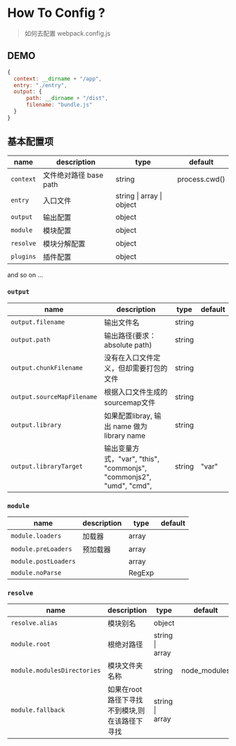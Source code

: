 # How To Config ?
> 如何去配置 webpack.config.js

## DEMO
```javascript
{
  context: __dirname + "/app",
  entry: "./entry",
  output: {
      path: __dirname + "/dist",
      filename: "bundle.js"
  }
}
```


## 基本配置项

| name | description | type | default |
| -- | -- | -- | -- |
| `context` | 文件绝对路径 base path | string | process.cwd() |
| `entry` | 入口文件 | string &#124; array &#124; object | &nbsp;|
| `output` | 输出配置 | object | &nbsp; |
| `module` | 模块配置 | object | &nbsp; |
| `resolve` | 模块分解配置 | object | &nbsp; |
| `plugins` | 插件配置 | object | &nbsp; |
and so on ...

### `output`

| name | description | type | default |
| -- | -- | -- | -- |
| `output.filename` | 输出文件名 | string | &nbsp; |
| `output.path` | 输出路径(要求：absolute path)  | string | &nbsp; |
| `output.chunkFilename` | 没有在入口文件定义，但却需要打包的文件  | string | &nbsp; |
| `output.sourceMapFilename` | 根据入口文件生成的sourcemap文件  | string | &nbsp; |
| `output.library` | 如果配置libray, 输出 name 做为 library name  | string | &nbsp; |
| `output.libraryTarget` | 输出变量方式，"var", "this", "commonjs", "commonjs2", "umd", "cmd",   | string | "var" |

### `module`

| name | description | type | default |
| -- | -- | -- | -- |
| `module.loaders` | 加载器 | array | &nbsp; |
| `module.preLoaders` | 预加载器 | array | &nbsp; |
| `module.postLoaders` |  | array | &nbsp; |
| `module.noParse` |  | RegExp | &nbsp; |

### `resolve`
| name | description | type | default |
| -- | -- | -- | -- |
| `resolve.alias` | 模块别名 | object | &nbsp; |
| `module.root` | 根绝对路径 | string &#124; array | &nbsp; |
| `module.modulesDirectories` | 模块文件夹名称 | string | node_modules |
| `module.fallback` | 如果在root路径下寻找不到模块,则在该路径下寻找 | string &#124; array | &nbsp; |
